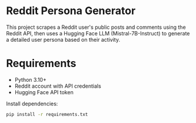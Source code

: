 # Reddit Persona Generator

This project scrapes a Reddit user's public posts and comments using the Reddit API, then uses a Hugging Face LLM (Mistral-7B-Instruct) to generate a detailed user persona based on their activity.

# Requirements

- Python 3.10+
- Reddit account with API credentials
- Hugging Face API token

Install dependencies:
```bash
pip install -r requirements.txt

